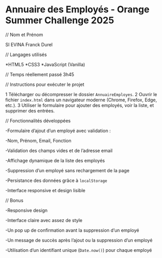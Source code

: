# Annuaire des Employés - Orange Summer Challenge 2025

// Nom et Prénom

SI EVINA Franck Durel

// Langages utilisés

*HTML5
*CSS3
*JavaScript (Vanilla)

// Temps réellement passé
3h45

// Instructions pour exécuter le projet

1 Télécharger ou décompresser le dossier `AnnuaireEmployes`.
2 Ouvrir le fichier `index.html` dans un navigateur moderne (Chrome, Firefox, Edge, etc.).
3 Utiliser le formulaire pour ajouter des employés, voir la liste, et supprimer des entrées.

// Fonctionnalités développées

-Formulaire d’ajout d’un employé avec validation :

-Nom, Prénom, Email, Fonction

-Validation des champs vides et de l’adresse email

-Affichage dynamique de la liste des employés

-Suppression d’un employé sans rechargement de la page

-Persistance des données grâce à `localStorage`

-Interface responsive et design lisible

// Bonus

-Responsive design 

-Interface claire avec assez de style

-Un pop up de confirmation avant la suppression d’un employé

-Un message de succès après l’ajout ou la suppression d’un employé

-Utilisation d’un identifiant unique (`Date.now()`) pour chaque employé

